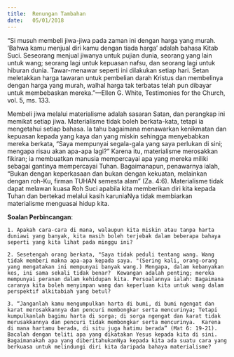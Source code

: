 ```yaml
---
title:  Renungan Tambahan
date:   05/01/2018
---
```


“Si musuh membeli jiwa-jiwa pada zaman ini dengan harga yang murah. ‘Bahwa kamu menjual diri kamu dengan tiada harga’ adalah bahasa Kitab Suci. Seseorang menjual jiwanya untuk pujian dunia, seorang yang lain untuk wang; seorang lagi untuk kepuasan nafsu, dan seorang lagi untuk hiburan dunia.  Tawar-menawar seperti ini dilakukan setiap hari.  Setan meletakkan harga tawaran untuk pembelian darah Kristus dan membelinya dengan harga yang murah, walhal harga tak terbatas telah pun dibayar untuk membebaskan mereka.”—Ellen G. White, Testimonies for the Church, vol. 5, ms. 133.

Membeli jiwa melalui materialisme adalah sasaran Satan, dan perangkap ini memikat setiap jiwa.  Materialisme tidak boleh berkata-kata, tetapi ia mengetahui setiap bahasa.  Ia tahu bagaimana menawarkan kenikmatan dan kepuasan kepada yang kaya dan yang miskin sehingga menyebabkan mereka berkata, “Saya mempunyai segala-gala yang saya perlukan di sini; mengapa risau akan apa-apa lagi?”  Karena itu, materialisme merosakkan fikiran; ia membuatkan manusia mempercayai apa yang mereka miliki sebagai gantinya mempercayai Tuhan.  Bagaimanapun, penawarnya ialah, “Bukan dengan keperkasaan dan bukan dengan kekuatan, melainkan dengan roh-Ku, firman TUHAN semesta alam” (Za. 4:6).  Materialisme tidak dapat melawan kuasa Roh Suci apabila kita memberikan diri kita kepada Tuhan dan bertekad melalui kasih karuniaNya tidak membiarkan materialisme menguasai hidup kita.

**Soalan Perbincangan**:

`1. Apakah cara-cara di mana, walaupun kita miskin atau tanpa harta duniawi yang banyak, kita masih boleh terjebak dalam beberapa bahaya seperti yang kita lihat pada minggu ini?`

`2. Sesetengah orang berkata, "Saya tidak peduli tentang wang. Wang tidak memberi makna apa-apa kepada saya. "(Sering kali, orang-orang yang mengatakan ini mempunyai banyak wang.) Mengapa, dalam kebanyakan kes, ini sama sekali tidak benar?  Kewangan adalah penting; mereka mempunyai peranan dalam kehidupan kita. Persoalannya ialah: Bagaimana caranya kita boleh menyimpan wang dan keperluan kita untuk wang dalam perspektif alkitabiah yang betul?`

`3. “Janganlah kamu mengumpulkan harta di bumi, di bumi ngengat dan karat merosakkannya dan pencuri membongkar serta mencurinya; Tetapi kumpulkanlah bagimu harta di sorga; di sorga ngengat dan karat tidak merusakkannya dan pencuri tidak membongkar serta mencurinya.  Karena di mana hartamu berada, di situ juga hatimu berada” (Mat 6: 19-21). Bacalah dengan teliti apa yang dikatakan Yesus kepada kita di sini. Bagaimanakah apa yang diberitahukanNya kepada kita ada suatu cara yang berkuasa untuk melindungi diri kita daripada bahaya materialisme?`